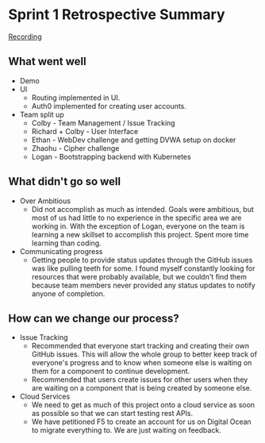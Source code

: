# Sprint 1 Retrospective Summary
[Recording](https://emailwsu.sharepoint.com/teams/2021.PULLM.CptS.421.423-F5CTF/Shared%20Documents/F5%20CTF/Retrospective/Retrospective%20Meeting%201.mp4)

## What went well
* Demo
* UI
    * Routing implemented in UI.
    * Auth0 implemented for creating user accounts.
* Team split up
    * Colby - Team Management / Issue Tracking
    * Richard + Colby - User Interface
    * Ethan - WebDev challenge and getting DVWA setup on docker
    * Zhaohu - Cipher challenge
    * Logan - Bootstrapping backend with Kubernetes

## What didn't go so well
* Over Ambitious
    * Did not accomplish as much as intended. Goals were ambitious, but most of us had little to no
    experience in the specific area we are working in. With the exception of Logan,
      everyone on the team is learning a new skillset to accomplish this project. Spent more time learning than coding.
* Communicating progress      
    * Getting people to provide status updates through the GitHub issues was like pulling teeth for some. I found myself constantly
    looking for resources that were probably available, but we couldn't find them because team members never provided
      any status updates to notify anyone of completion.

## How can we change our process?

* Issue Tracking
    * Recommended that everyone start tracking and creating their own GitHub issues. This will allow
      the whole group to better keep track of everyone's progress and to know when someone else is waiting
      on them for a component to continue development.
    * Recommended that users create issues for other users when they are waiting on a component that is being created by
    someone else.
* Cloud Services
    * We need to get as much of this project onto a cloud service as soon as possible so that we can start testing rest
      APIs. 
    *  We have petitioned F5 to create an account for us on Digital Ocean to migrate everything to. We are just
    waiting on feedback.
